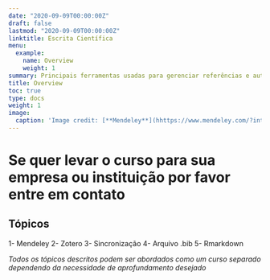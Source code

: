 ```yaml
---
date: "2020-09-09T00:00:00Z"
draft: false
lastmod: "2020-09-09T00:00:00Z"
linktitle: Escrita Científica
menu:
  example:
    name: Overview
    weight: 1
summary: Principais ferramentas usadas para gerenciar referências e automatizar citações
title: Overview
toc: true
type: docs
weight: 1
image:
  caption: 'Image credit: [**Mendeley**](hhttps://www.mendeley.com/?interaction_required=true)'
---
```


# Se quer levar o curso para sua empresa ou instituição por favor entre em contato
## Tópicos 
1- Mendeley
2- Zotero
3- Sincronização
4- Arquivo .bib
5- Rmarkdown

*Todos os tópicos descritos podem ser abordados como um curso separado dependendo da necessidade de aprofundamento desejado*




